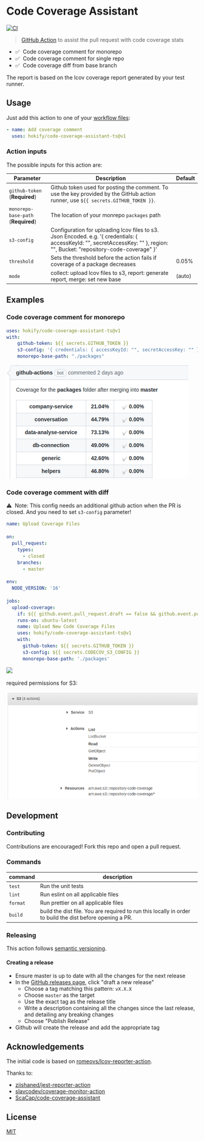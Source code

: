 # Code Coverage Assistant

[![CI](https://github.com/peter-evans/create-pull-request/workflows/CI/badge.svg)](https://github.com/hokify/code-coverage-assistant-ts/actions?query=workflow%3ACI)

> [GitHub Action](https://help.github.com/en/actions) to assist the pull request with code coverage stats

-   ✅ &nbsp;Code coverage comment for monorepo
-   ✅ &nbsp;Code coverage comment for single repo
-   ✅ &nbsp;Code coverage diff from base branch

The report is based on the lcov coverage report generated by your test runner.

## Usage

Just add this action to one of your [workflow files](https://docs.github.com/en/actions/configuring-and-managing-workflows/configuring-a-workflow):

```yml
- name: Add coverage comment
  uses: hokify/code-coverage-assistant-ts@v1
```

### Action inputs

The possible inputs for this action are:

| Parameter                           | Description                                                                                                                                                                  | Default |
|-------------------------------------|------------------------------------------------------------------------------------------------------------------------------------------------------------------------------|---------|
| `github-token` (**Required**)       | Github token used for posting the comment. To use the key provided by the GitHub action runner, use `${{ secrets.GITHUB_TOKEN }}`.                                           |         |
| `monorepo-base-path` (**Required**) | The location of your monrepo `packages` path                                                                                                                                 |         |
| `s3-config`                         | Configuration for uploading lcov files to s3. Json Encoded. e.g. '{ credentials: { accessKeyId: "", secretAccessKey: "" }, region: "", Bucket: "repository-code-coverage" }' |         |
| `threshold`                         | Sets the threshold before the action fails if coverage of a package decreases                                                                                                | 0.05%   |
| `mode`                              | collect: upload lcov files to s3, report: generate report, merge: set new base                                                                                               | (auto)  |

## Examples

### Code coverage comment for monorepo

```yml
uses: hokify/code-coverage-assistant-ts@v1
with:
    github-token: ${{ secrets.GITHUB_TOKEN }}
    s3-config: '{ credentials: { accessKeyId: "", secretAccessKey: "" }, region: "", Bucket: "repository-code-coverage" }'
    monorepo-base-path: "./packages"
```

![](/assets/example_monorepo.png)

### Code coverage comment with diff

⚠️ &nbsp;Note: This config needs an additional github action when the PR is closed.
And you need to set `s3-config` parameter!

```yml
name: Upload Coverage Files

on:
  pull_request:
    types:
      - closed
    branches:
      - master

env:
  NODE_VERSION: '16'

jobs:
  upload-coverage:
    if: ${{ github.event.pull_request.draft == false && github.event.pull_request.merged }}
    runs-on: ubuntu-latest
    name: Upload New Code Coverage Files
    uses: hokify/code-coverage-assistant-ts@v1
    with:
      github-token: ${{ secrets.GITHUB_TOKEN }}
      s3-config: ${{ secrets.CODECOV_S3_CONFIG }}
      monorepo-base-path: './packages'

```
![](/assets/example_diff.png)

required permissions for S3:

![](/assets/s3permissions.png)


## Development

### Contributing

Contributions are encouraged! Fork this repo and open a pull request.

### Commands

| command  | description                                                                                               |
|----------| --------------------------------------------------------------------------------------------------------- |
| `test`   | Run the unit tests                                                                                        |
| `lint`   | Run eslint on all applicable files                                                                        |
| `format` | Run prettier on all applicable files                                                                      |
| `build`  | build the dist file. You are required to run this locally in order to build the dist before opening a PR. |

### Releasing

This action follows [semantic versioning](https://semver.org/).

#### Creating a release

-   Ensure master is up to date with all the changes for the next release
-   In the [GitHub releases page](https://github.com/hokify/code-coverage-assistant-ts/releases), click "draft a new release"
    -   Choose a tag matching this pattern: `vX.X.X`
    -   Choose `master` as the target
    -   Use the exact tag as the release title
    -   Write a description containing all the changes since the last release, and detailing any breaking changes
    -   Choose "Publish Release"
-   Github will create the release and add the appropriate tag

## Acknowledgements

The initial code is based on [romeovs/lcov-reporter-action](https://github.com/romeovs/lcov-reporter-action).

Thanks to:

-   [ziishaned/jest-reporter-action](https://github.com/ziishaned/jest-reporter-action)
-   [slavcodev/coverage-monitor-action](https://github.com/slavcodev/coverage-monitor-action)
-   [ScaCap/code-coverage-assistant](https://github.com/ScaCap/code-coverage-assistant)

## License

[MIT](LICENSE)
